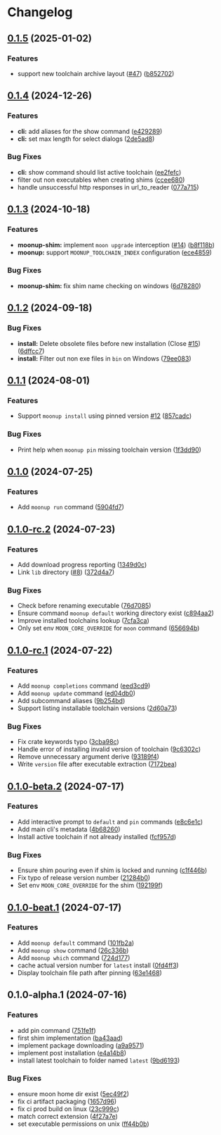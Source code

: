 # Changelog

## [0.1.5](https://github.com/chawyehsu/moonup/compare/v0.1.4...v0.1.5) (2025-01-02)


### Features

* support new toolchain archive layout ([#47](https://github.com/chawyehsu/moonup/issues/47)) ([b852702](https://github.com/chawyehsu/moonup/commit/b8527025c6f6f4dfb1ccf2cb4fc08bbe0584ce6c))

## [0.1.4](https://github.com/chawyehsu/moonup/compare/v0.1.3...v0.1.4) (2024-12-26)


### Features

* **cli:** add aliases for the show command ([e429289](https://github.com/chawyehsu/moonup/commit/e429289d05c545e9435892a9b14f66a86cd8b55e))
* **cli:** set max length for select dialogs ([2de5ad8](https://github.com/chawyehsu/moonup/commit/2de5ad83bb2f70d14eac8fa95f312332db2895f3))


### Bug Fixes

* **cli:** show command should list active toolchain ([ee2fefc](https://github.com/chawyehsu/moonup/commit/ee2fefcbe798b536e80aa3d7587abef93dda4748))
* filter out non executables when creating shims ([ccee680](https://github.com/chawyehsu/moonup/commit/ccee680177046a89e1a11d9f2f259a44d622b71a))
* handle unsuccessful http responses in url_to_reader ([077a715](https://github.com/chawyehsu/moonup/commit/077a7152974448332ddd6c843b410c38daf01ba7))

## [0.1.3](https://github.com/chawyehsu/moonup/compare/v0.1.2...v0.1.3) (2024-10-18)


### Features

* **moonup-shim:** implement `moon upgrade` interception ([#14](https://github.com/chawyehsu/moonup/issues/14)) ([b8f118b](https://github.com/chawyehsu/moonup/commit/b8f118bbb256736f6646ca2693346f9a2e31381a))
* **moonup:** support `MOONUP_TOOLCHAIN_INDEX` configuration ([ece4859](https://github.com/chawyehsu/moonup/commit/ece4859851b8b508af42c61d49e403d126a8c39c))


### Bug Fixes

* **moonup-shim:** fix shim name checking on windows ([6d78280](https://github.com/chawyehsu/moonup/commit/6d7828014741e5c01a78051d662e491463aae8bc))

## [0.1.2](https://github.com/chawyehsu/moonup/compare/v0.1.1...v0.1.2) (2024-09-18)


### Bug Fixes

* **install:** Delete obsolete files before new installation (Close [#15](https://github.com/chawyehsu/moonup/issues/15)) ([6dffcc7](https://github.com/chawyehsu/moonup/commit/6dffcc77fd90ae0802fc813dfd5bcf31b1cf414e))
* **install:** Filter out non exe files in `bin` on Windows ([79ee083](https://github.com/chawyehsu/moonup/commit/79ee0830fd5f40517c523275a82d7ea082c399ba))

## [0.1.1](https://github.com/chawyehsu/moonup/compare/v0.1.0...v0.1.1) (2024-08-01)


### Features

* Support `moonup install` using pinned version [#12](https://github.com/chawyehsu/moonup/issues/12) ([857cadc](https://github.com/chawyehsu/moonup/commit/857cadc6bb222adee8a3f87a9e40eddfcb1a33aa))


### Bug Fixes

* Print help when `moonup pin` missing toolchain version ([1f3dd90](https://github.com/chawyehsu/moonup/commit/1f3dd90c54bc211456c2ef344532af04ca4084ad))

## [0.1.0](https://github.com/chawyehsu/moonup/compare/v0.1.0-rc.2...v0.1.0) (2024-07-25)


### Features

* Add `moonup run` command ([5904fd7](https://github.com/chawyehsu/moonup/commit/5904fd7769e029a1b629430ea901bcb1b24edcb2))

## [0.1.0-rc.2](https://github.com/chawyehsu/moonup/compare/v0.1.0-rc.1...v0.1.0-rc.2) (2024-07-23)


### Features

* Add download progress reporting ([1349d0c](https://github.com/chawyehsu/moonup/commit/1349d0c9f6707ae96948d633ef3c8638f9ae9133))
* Link `lib` directory ([#8](https://github.com/chawyehsu/moonup/issues/8)) ([372d4a7](https://github.com/chawyehsu/moonup/commit/372d4a7859948f474338aa4014302828a0d95aec))


### Bug Fixes

* Check before renaming executable ([76d7085](https://github.com/chawyehsu/moonup/commit/76d708529a0d880e0c1ca2628601dc81309d80ed))
* Ensure command `moonup default` working directory exist ([c894aa2](https://github.com/chawyehsu/moonup/commit/c894aa2dc82c42db7f6d98c163cf0f382d32461f))
* Improve installed toolchains lookup ([7cfa3ca](https://github.com/chawyehsu/moonup/commit/7cfa3cab019edb62d9c51ee381c7394ee7915f06))
* Only set env `MOON_CORE_OVERRIDE` for `moon` command ([656694b](https://github.com/chawyehsu/moonup/commit/656694bba9fe7d66dc35eb61ce336cebd7c2c73c))

## [0.1.0-rc.1](https://github.com/chawyehsu/moonup/compare/v0.1.0-beta.2...v0.1.0-rc.1) (2024-07-22)


### Features

* Add `moonup completions` command ([eed3cd9](https://github.com/chawyehsu/moonup/commit/eed3cd996e0b1ececcd285ab717da583d795f627))
* Add `moonup update` command ([ed04db0](https://github.com/chawyehsu/moonup/commit/ed04db097f4d581d70ccf4154cf6f811393e7b01))
* Add subcommand aliases ([9b254bd](https://github.com/chawyehsu/moonup/commit/9b254bd7997beb8950ef3a9b810c01b366f41f6b))
* Support listing installable toolchain versions ([2d60a73](https://github.com/chawyehsu/moonup/commit/2d60a73e42c879bf580bdf7c6f058da1f43275ad))


### Bug Fixes

* Fix crate keywords typo ([3cba98c](https://github.com/chawyehsu/moonup/commit/3cba98ceff498e1e1e9acd375f6d65744a164475))
* Handle error of installing invalid version of toolchain ([9c6302c](https://github.com/chawyehsu/moonup/commit/9c6302c67bc107121618a6515fadfd136a86a19c))
* Remove unnecessary argument derive ([93189f4](https://github.com/chawyehsu/moonup/commit/93189f4b3c718964456ee4e17f7374811e34d178))
* Write `version` file after executable extraction ([7172bea](https://github.com/chawyehsu/moonup/commit/7172bea219b1c86f4ddd1e05b8b285b0bfb2e690))

## [0.1.0-beta.2](https://github.com/chawyehsu/moonup/compare/v0.1.0-beat.1...v0.1.0-beta.2) (2024-07-17)


### Features

* Add interactive prompt to `default` and `pin` commands ([e8c6e1c](https://github.com/chawyehsu/moonup/commit/e8c6e1c34486ab698fe0f7fcc442278589f455de))
* Add main cli's metadata ([4b68260](https://github.com/chawyehsu/moonup/commit/4b68260dbcd7e5460ad47be29a988565f95be848))
* Install active toolchain if not already installed ([fcf957d](https://github.com/chawyehsu/moonup/commit/fcf957ddcd7256f5dfb8273bd135234d5a45eafc))


### Bug Fixes

* Ensure shim pouring even if shim is locked and running ([c1f446b](https://github.com/chawyehsu/moonup/commit/c1f446b7e8ce20718bb2d9307517782e68841e13))
* Fix typo of release version number ([21284b0](https://github.com/chawyehsu/moonup/commit/21284b070c24fc3f75539f156962566732c1bf2b))
* Set env `MOON_CORE_OVERRIDE` for the shim ([192199f](https://github.com/chawyehsu/moonup/commit/192199f77a02f46d857e646d931fc228dc5322c9))

## [0.1.0-beat.1](https://github.com/chawyehsu/moonup/compare/v0.1.0-alpha.1...v0.1.0-beat.1) (2024-07-17)


### Features

* Add `moonup default` command ([101fb2a](https://github.com/chawyehsu/moonup/commit/101fb2a4fe033b946a786f6d2000ec2fbeb2b3fe))
* Add `moonup show` command ([26c336b](https://github.com/chawyehsu/moonup/commit/26c336baaa2a85ec412d7096ea62474644db5b58))
* Add `moonup which` command ([724d177](https://github.com/chawyehsu/moonup/commit/724d1779b3a1d48f475df9f07835a7f6f5d788b9))
* cache actual version number for `latest` install ([0fd4ff3](https://github.com/chawyehsu/moonup/commit/0fd4ff39c665d9cbbd921177d7a5a27f79e8cee7))
* Display toolchain file path after pinning ([63e1468](https://github.com/chawyehsu/moonup/commit/63e1468d21c2dfdd2f426fcc8184169a9d93e6e6))

## 0.1.0-alpha.1 (2024-07-16)


### Features

* add pin command ([751fe1f](https://github.com/chawyehsu/moonup/commit/751fe1fc920e45a7f60cfe2c8edfc7c5f5503efd))
* first shim implementation ([ba43aad](https://github.com/chawyehsu/moonup/commit/ba43aad7d040402a25b57a8de27c79d5e82b8e46))
* implement package downloading ([a9a9571](https://github.com/chawyehsu/moonup/commit/a9a95711b8d838c968495d48ef015a9bb7f7addb))
* implement post installation ([e4a14b8](https://github.com/chawyehsu/moonup/commit/e4a14b872756a3055649fc977e964794fbe2c6af))
* install latest toolchain to folder named `latest` ([9bd6193](https://github.com/chawyehsu/moonup/commit/9bd61931d235ff256f50ce7a6d4198d34e1dda6e))


### Bug Fixes

* ensure moon home dir exist ([5ec49f2](https://github.com/chawyehsu/moonup/commit/5ec49f255ae569d7394665d60183d2ce64f31fa9))
* fix ci artifact packaging ([1657d96](https://github.com/chawyehsu/moonup/commit/1657d96687fa6e8b5a509860bac26f8b0ebd8d66))
* fix ci prod build on linux ([23c999c](https://github.com/chawyehsu/moonup/commit/23c999c112d579b75ceeb84de0a486a30a6dfb17))
* match correct extension ([4f27a7e](https://github.com/chawyehsu/moonup/commit/4f27a7e703304dbf6aaac604a6748c821d692765))
* set executable permissions on unix ([ff44b0b](https://github.com/chawyehsu/moonup/commit/ff44b0b28dda71ef46e73d6611797f2c84163044))
